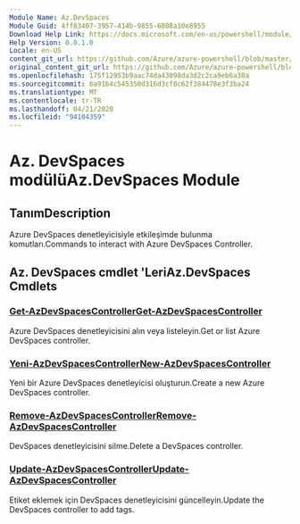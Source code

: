```yaml
---
Module Name: Az.DevSpaces
Module Guid: 4ff83407-3957-414b-9855-6808a10e8955
Download Help Link: https://docs.microsoft.com/en-us/powershell/module/az.devspaces
Help Version: 0.0.1.0
Locale: en-US
content_git_url: https://github.com/Azure/azure-powershell/blob/master/src/DevSpaces/DevSpaces/help/Az.DevSpaces.md
original_content_git_url: https://github.com/Azure/azure-powershell/blob/master/src/DevSpaces/DevSpaces/help/Az.DevSpaces.md
ms.openlocfilehash: 175f12953b9aac74da43098da3d2c2ca9eb6a30a
ms.sourcegitcommit: 6a91b4c545350d316d3cf8c62f384478e3f3ba24
ms.translationtype: MT
ms.contentlocale: tr-TR
ms.lasthandoff: 04/21/2020
ms.locfileid: "94104359"
---
```

# <span data-ttu-id="c72b9-101">Az. DevSpaces modülü</span><span class="sxs-lookup"><span data-stu-id="c72b9-101">Az.DevSpaces Module</span></span>
## <span data-ttu-id="c72b9-102">Tanım</span><span class="sxs-lookup"><span data-stu-id="c72b9-102">Description</span></span>
<span data-ttu-id="c72b9-103">Azure DevSpaces denetleyicisiyle etkileşimde bulunma komutları.</span><span class="sxs-lookup"><span data-stu-id="c72b9-103">Commands to interact with Azure DevSpaces Controller.</span></span>

## <span data-ttu-id="c72b9-104">Az. DevSpaces cmdlet 'Leri</span><span class="sxs-lookup"><span data-stu-id="c72b9-104">Az.DevSpaces Cmdlets</span></span>
### [<span data-ttu-id="c72b9-105">Get-AzDevSpacesController</span><span class="sxs-lookup"><span data-stu-id="c72b9-105">Get-AzDevSpacesController</span></span>](Get-AzDevSpacesController.md)
<span data-ttu-id="c72b9-106">Azure DevSpaces denetleyicisini alın veya listeleyin.</span><span class="sxs-lookup"><span data-stu-id="c72b9-106">Get or list Azure DevSpaces controller.</span></span>

### [<span data-ttu-id="c72b9-107">Yeni-AzDevSpacesController</span><span class="sxs-lookup"><span data-stu-id="c72b9-107">New-AzDevSpacesController</span></span>](New-AzDevSpacesController.md)
<span data-ttu-id="c72b9-108">Yeni bir Azure DevSpaces denetleyicisi oluşturun.</span><span class="sxs-lookup"><span data-stu-id="c72b9-108">Create a new Azure DevSpaces controller.</span></span>

### [<span data-ttu-id="c72b9-109">Remove-AzDevSpacesController</span><span class="sxs-lookup"><span data-stu-id="c72b9-109">Remove-AzDevSpacesController</span></span>](Remove-AzDevSpacesController.md)
<span data-ttu-id="c72b9-110">DevSpaces denetleyicisini silme.</span><span class="sxs-lookup"><span data-stu-id="c72b9-110">Delete a DevSpaces controller.</span></span>

### [<span data-ttu-id="c72b9-111">Update-AzDevSpacesController</span><span class="sxs-lookup"><span data-stu-id="c72b9-111">Update-AzDevSpacesController</span></span>](Update-AzDevSpacesController.md)
<span data-ttu-id="c72b9-112">Etiket eklemek için DevSpaces denetleyicisini güncelleyin.</span><span class="sxs-lookup"><span data-stu-id="c72b9-112">Update the DevSpaces controller to add tags.</span></span> 

